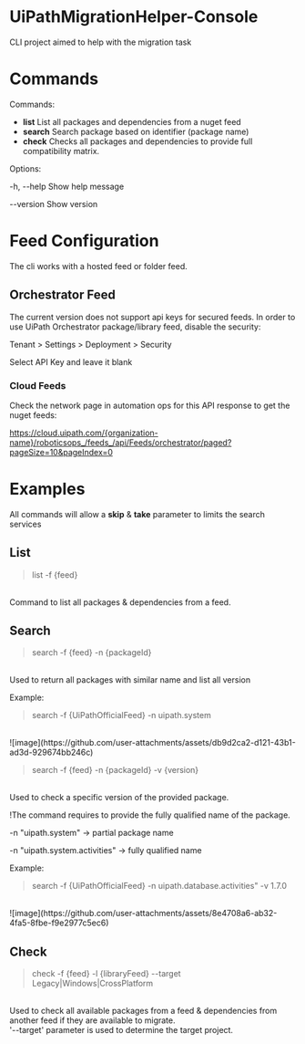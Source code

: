 # UiPathMigrationHelper-Console
CLI project aimed to help with the migration task

# Commands
Commands:
- **list**      List all packages and dependencies from a nuget feed
- **search**    Search package based on identifier (package name)
- **check**     Checks all packages and dependencies to provide full compatibility matrix.

Options:

-h, --help    Show help message

  --version     Show version

# Feed Configuration
The cli works with a hosted feed or folder feed.

## Orchestrator Feed
The current version does not support api keys for secured feeds.
In order to use UiPath Orchestrator package/library feed, disable the security:

Tenant > Settings > Deployment > Security

Select API Key and leave it blank

### Cloud Feeds
Check the network page in automation ops for this API response to get the nuget feeds:

https://cloud.uipath.com/{organization-name}/roboticsops_/feeds_/api/Feeds/orchestrator/paged?pageSize=10&pageIndex=0

# Examples

All commands will allow a **skip** & **take** parameter to limits the search services

## List
> list -f {feed}
<br>
Command to list all packages & dependencies from a feed.

## Search
> search -f {feed} -n {packageId}
<br>
Used to return all packages with similar name and list all version
<br>

 Example:  
  > search -f {UiPathOfficialFeed} -n uipath.system
  <br>
  ![image](https://github.com/user-attachments/assets/db9d2ca2-d121-43b1-ad3d-929674bb246c)

> search -f {feed} -n {packageId} -v {version}
<br>
  Used to check a specific version of the provided package.
  
  !The command requires to provide the fully qualified name of the package.
  
  -n "uipath.system" -> partial package name
  
  -n "uipath.system.activities" -> fully qualified name

  Example:
  > search -f {UiPathOfficialFeed} -n uipath.database.activities" -v 1.7.0
<br>
  ![image](https://github.com/user-attachments/assets/8e4708a6-ab32-4fa5-8fbe-f9e2977c5ec6)

## Check
> check -f {feed} -l {libraryFeed} --target Legacy|Windows|CrossPlatform
<br>
Used to check all available packages from a feed & dependencies from another feed if they are available to migrate.<br>
'--target' parameter is used to determine the target project.
